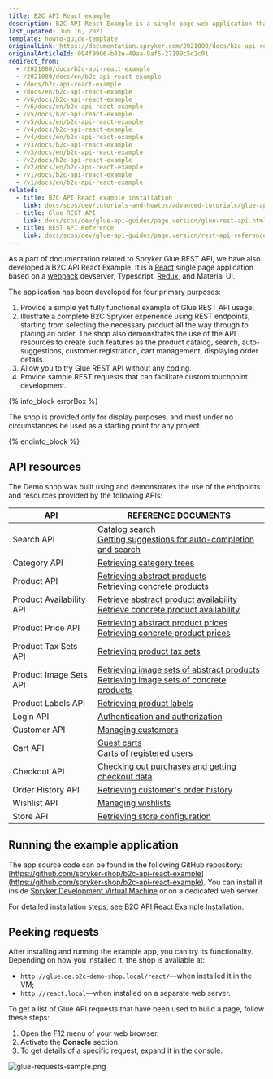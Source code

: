 ```yaml
---
title: B2C API React example
description: B2C API React Example is a single-page web application that demonstrates the use of Spryker Glue REST API in B2C scenarios.
last_updated: Jun 16, 2021
template: howto-guide-template
originalLink: https://documentation.spryker.com/2021080/docs/b2c-api-react-example
originalArticleId: 094f9906-b82e-49aa-9af5-27199c5d2c01
redirect_from:
  - /2021080/docs/b2c-api-react-example
  - /2021080/docs/en/b2c-api-react-example
  - /docs/b2c-api-react-example
  - /docs/en/b2c-api-react-example
  - /v6/docs/b2c-api-react-example
  - /v6/docs/en/b2c-api-react-example
  - /v5/docs/b2c-api-react-example
  - /v5/docs/en/b2c-api-react-example
  - /v4/docs/b2c-api-react-example
  - /v4/docs/en/b2c-api-react-example
  - /v3/docs/b2c-api-react-example
  - /v3/docs/en/b2c-api-react-example
  - /v2/docs/b2c-api-react-example
  - /v2/docs/en/b2c-api-react-example
  - /v1/docs/b2c-api-react-example
  - /v1/docs/en/b2c-api-react-example
related:
  - title: B2C API React example installation
    link: docs/scos/dev/tutorials-and-howtos/advanced-tutorials/glue-api/b2c-api-react-example/b2c-api-react-example-installation.html
  - title: Glue REST API
    link: docs/scos/dev/glue-api-guides/page.version/glue-rest-api.html
  - title: REST API Reference
    link: docs/scos/dev/glue-api-guides/page.version/rest-api-reference.html
---
```


As a part of documentation related to Spryker Glue REST API, we have also developed a B2C API React Example. It is a [React](https://reactjs.org/) single page application based on a [webpack](https://webpack.js.org/) devserver, Typescript, [Redux](https://redux.js.org/), and Material UI.

The application has been developed for four primary purposes:

1. Provide a simple yet fully functional example of Glue REST API usage.
2. Illustrate a complete B2C Spryker experience using REST endpoints, starting from selecting the necessary product all the way through to placing an order. The shop also demonstrates the use of the API resources to create such features as the product catalog, search, auto-suggestions, customer registration, cart management, displaying order details.
3. Allow you to try Glue REST API without any coding.
4. Provide sample REST requests that can facilitate custom touchpoint development.

{% info_block errorBox %}

The shop is provided only for display purposes, and must under no circumstances be used as a starting point for any project.

{% endinfo_block %}

## API resources

The Demo shop was built using and demonstrates the use of the endpoints and resources provided by the following APIs:


| API | REFERENCE DOCUMENTS |
| --- | --- |
| Search API | [Catalog search](/docs/scos/dev/glue-api-guides/{{site.version}}/searching-the-product-catalog.html)<br>[Getting suggestions for auto-completion and search](/docs/scos/dev/glue-api-guides/{{site.version}}/retrieving-autocomplete-and-search-suggestions.html) |
| Category API | [Retrieving category trees](/docs/scos/dev/glue-api-guides/{{site.version}}/retrieving-categories/retrieving-category-trees.html) |
| Product API | [Retrieving abstract products](/docs/scos/dev/glue-api-guides/{{site.version}}/managing-products/abstract-products/retrieving-abstract-products.html)<br>[Retrieving concrete products](/docs/scos/dev/glue-api-guides/{{site.version}}/managing-products/concrete-products/retrieving-concrete-products.html) |
| Product Availability API | [Retrieve abstract product availability](/docs/pbc/all/warehouse-management-system/manage-using-glue-api/retrieve-abstract-product-availability.html)<br>[Retrieve concrete product availability](/docs/scos/dev/glue-api-guides/{{site.version}}/managing-products/concrete-products/retrieving-concrete-product-availability.html) |
| Product Price API | [Retrieving abstract product prices](/docs/pbc/all/price-management/manage-via-glue-api/retrieve-abstract-product-prices.html)<br>[Retrieving concrete product prices](/docs/pbc/all/price-management/manage-via-glue-api/retrieve-concrete-product-prices.html) |
| Product Tax Sets API | [Retrieving product tax sets](/docs/pbc/all/tax-management/manage-via-glue-api/retrieve-tax-sets.html) |
| Product Image Sets API | [Retrieving image sets of abstract products](/docs/scos/dev/glue-api-guides/{{site.version}}/managing-products/abstract-products/retrieving-image-sets-of-abstract-products.html)<br>[Retrieving image sets of concrete products](/docs/scos/dev/glue-api-guides/{{site.version}}/managing-products/concrete-products/retrieving-image-sets-of-concrete-products.html) |
| Product Labels API | [Retrieving product labels](/docs/scos/dev/glue-api-guides/{{site.version}}/managing-products/retrieving-product-labels.html) |
| Login API | [Authentication and authorization](/docs/scos/dev/glue-api-guides/{{site.version}}/authentication-and-authorization.html) |
| Customer API | [Managing customers](/docs/scos/dev/glue-api-guides/{{site.version}}/managing-customers/managing-customers.html) |
| Cart API | [Guest carts](/docs/scos/dev/glue-api-guides/{{site.version}}/managing-carts/guest-carts/managing-guest-carts.html)<br>[Carts of registered users](/docs/scos/dev/glue-api-guides/{{site.version}}/managing-carts/carts-of-registered-users/managing-carts-of-registered-users.html) |
| Checkout API | [Checking out purchases and getting checkout data](/docs/scos/dev/glue-api-guides/{{site.version}}/checking-out/checking-out-purchases.html) |
| Order History API | [Retrieving customer's order history](/docs/scos/dev/glue-api-guides/{{site.version}}/retrieving-orders.html) |
| Wishlist API | [Managing wishlists](/docs/pbc/all/shopping-list-and-wishlist/manage-via-glue-api/manage-wishlists-via-glue-api.html) |
| Store API | [Retrieving store configuration](/docs/scos/dev/glue-api-guides/{{site.version}}/retrieving-store-configuration.html) |

## Running the example application

The app source code can be found in the following GitHub repository: [https://github.com/spryker-shop/b2c-api-react-example](https://github.com/spryker-shop/b2c-api-react-example). You can install it inside [Spryker Development Virtual Machine](/docs/scos/dev/sdk/development-virtual-machine-docker-containers-and-console.html) or on a dedicated web server.

For detailed installation steps, see [B2C API React Example Installation](/docs/scos/dev/tutorials-and-howtos/advanced-tutorials/glue-api/b2c-api-react-example/b2c-api-react-example.html).

## Peeking requests

After installing and running the example app, you can try its functionality. Depending on how you installed it, the shop is available at:

* `http://glue.de.b2c-demo-shop.local/react/`—when installed it in the VM;
* `http://react.local`—when installed on a separate web server.

To get a list of Glue API requests that have been used to build a page, follow these steps:

1. Open the F12 menu of your web browser.
2. Activate the **Console** section.
3. To get details of a specific request, expand it in the console.

![glue-requests-sample.png](https://spryker.s3.eu-central-1.amazonaws.com/docs/Glue+API/B2C+API+React+Example/glue-requests-sample.png)
